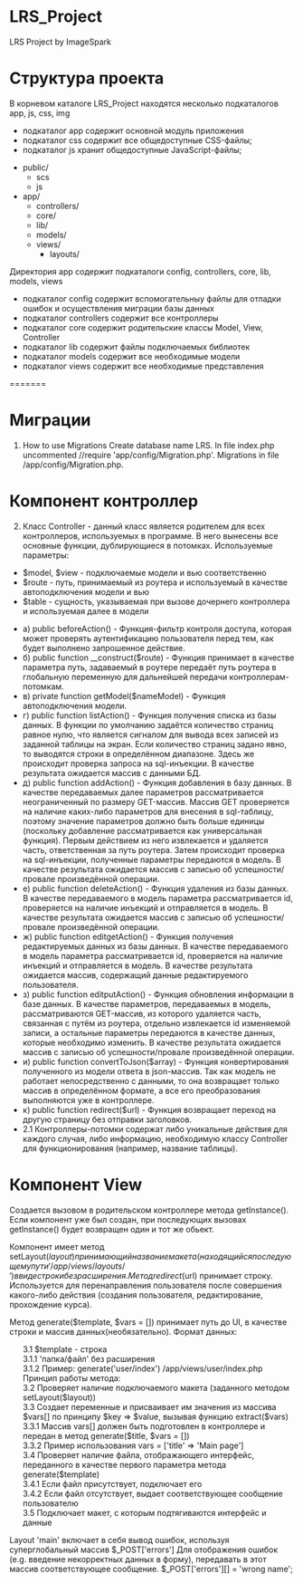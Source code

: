 # LRS_Project


LRS Project
by ImageSpark<br>

# Структура проекта

В корневом каталоге LRS_Project находятся несколько подкаталогов app, js, css, img
 - подкаталог app содержит основной модуль приложения
 - подкаталог css содержит все общедоступные CSS-файлы;
 - подкаталог js хранит общедоступные JavaScript-файлы;
    
 * public/
     * scs
     * js
 * app/
     * controllers/
     * core/
     * lib/
     * models/
     * views/
         * layouts/

  
Директория app содержит подкаталоги config, controllers, core, lib, models, views
 - подкаталог config содержит вспомогательныу файлы для отладки ошибок и осуществления миграции базы данных
 - подкаталог controllers содержит все контроллеры
 - подкаталог core содержит родительские классы Model, View, Controller
 - подкаталог lib содержит файлы подключаемых библиотек
 - подкаталог models содержит все необходимые модели
 - подкаталог views содержит все необходимые представления

=======
# Миграции

1. How to use Migrations
Create database name LRS. In file index.php uncommented //require 'app/config/Migration.php'.
Migrations in file /app/config/Migration.php.

# Компонент контроллер
2. Класс Controller - данный класс является родителем для всех контроллеров, используемых в программе. В него вынесены все основные функции, дублирующиеся в потомках.
Используемые параметры:
- $model, $view - подключаемые модели и вью соответственно
- $route - путь, принимаемый из роутера и используемый в качестве автоподключения модели и вью
- $table - сущность, указываемая при вызове дочернего контроллера и используемая далее в модели

* а) public beforeAction() - Функция-фильтр контроля доступа, которая может проверять аутентификацию пользователя перед тем, как будет выполнено запрошенное действие.
* б) public function __construct($route) - Функция принимает в качестве параметра путь, задаваемый в роутере передаёт путь роутера в глобальную переменную для дальнейшей передачи контроллерам-потомкам.
* в) private function getModel($nameModel) - Функция автоподключения модели.
* г) public function listAction() - Функция получения списка из базы данных. В функции по умолчанию задаётся количество страниц равное нулю, что является сигналом для вывода всех записей из заданной таблицы на экран. Если количество страниц задано явно, то выводятся строки в определённом диапазоне. Здесь же происходит проверка запроса на sql-инъекции. В качестве результата ожидается массив с данными БД.
* д) public function addAction() - Функция добавления в базу данных. В качестве передаваемых далее параметров рассматривается неограниченный по размеру GET-массив. Массив GET проверяется на наличие каких-либо параметров для внесения в sql-таблицу, поэтому значение параметров должно быть больше единицы (поскольку добавление рассматривается как универсальная функция). Первым действием из него извлекается и удаляется часть, ответственная за путь роутера. Затем происходит проверка на sql-инъекции, полученные параметры передаются в модель. В качестве результата ожидается массив с записью об успешности/провале произведённой операции.
* е) public function deleteAction() - Функция удаления из базы данных. В качестве передаваемого в модель параметра рассматривается id, проверяется на наличие инъекций и отправляется в модель. В качестве результата ожидается массив с записью об успешности/провале произведённой операции.
* ж) public function editgetAction() - Функция получения редактируемых данных из базы данных. В качестве передаваемого в модель параметра рассматривается id, проверяется на наличие инъекций и отправляется в модель. В качестве результата ожидается массив, содержащий данные редактируемого пользователя.
* з) public function editputAction() - Функция обновления информации в базе данных. В качестве параметров, передаваемых в модель, рассматриваются GET-массив, из которого удаляется часть, связанная с путём из роутера, отдельно извлекается id изменяемой записи, а остальные параметры передаются в качестве данных, которые необходимо изменить. В качестве результата ожидается массив с записью об успешности/провале произведённой операции.
* и) public function convertToJson($array) - Функция конвертирования полученного из модели ответа в json-массив. Так как модель не работает непосредственно с данными, то она возвращает только массив в определённом формате, а все его преобразования выполняются уже в контроллере.
* к) public function redirect($url) - Функция возвращает переход на другую страницу без отправки заголовков.
* 2.1 Контроллеры-потомки содержат либо уникальные действия для каждого случая, либо информацию, необходимую классу Controller для функционирования (например, название таблицы).

# Компонент View

Создается вызовом в родительском контроллере метода getInstance().
Если компонент уже был создан, при последующих вызовах getInstance() будет возвращен один и тот же обьект.

Компонент имеет метод setLayout($layout) принимающий название макета (находящийся по следующему пути '/app/views/layouts/') в виде строки без расширения.
Метод redirect($url) принимает строку. Используется для перенаправления пользователя после совершения какого-либо действия (создания пользователя, редактирование, прохождение курса).

Метод generate($template, $vars = []) принимает путь до UI, в качестве строки и массив данных(необязательно).
Формат данных:
<ul style='list-style-type: none;'>
    <li>3.1 $template - строка</li>
    <li>3.1.1 'папка/файл' без расширения</li>
    <li>3.1.2 Пример: generate('user/index') /app/views/user/index.php</li>
    <li>Принцип работы метода: </li>
    <li>3.2 Проверяет наличие подключаемого макета (заданного методом setLayout($layout))</li>
    <li>3.3 Создает переменные и присваивает им значения из массива $vars[] по принципу $key => $value, вызывая функцию extract($vars)</li>
    <li>3.3.1 Массив vars[] должен быть подготовлен в контроллере и передан в метод generate($title, $vars = [])</li>
    <li>3.3.2 Пример использования vars = ['title' => 'Main page']</li>
    <li>3.4 Проверяет наличие файла, отображающего интерфейс, переданного в качестве первого параметра метода generate($template)</li>
    <li>3.4.1 Если файл присутствует, подключает его</li>
    <li>3.4.2 Если файл отсутствует, выдает соответствующее сообщение пользователю</li>
    <li>3.5 Подключает макет, с которым подтягиваются интерфейс и данные</li>
</ul>

Layout 'main' включает в себя вывод ошибок, используя суперглобальный массив $_POST['errors']
Для отображения ошибок (e.g. введение некорректных данных в форму), передавать в этот массив соответствующее сообщение.
$_POST['errors'][] = 'wrong name';
